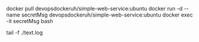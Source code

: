 docker pull devopsdockeruh/simple-web-service:ubuntu
docker run -d  --name secretMsg devopsdockeruh/simple-web-service:ubuntu
docker exec -it secretMsg bash

tail -f ./text.log
